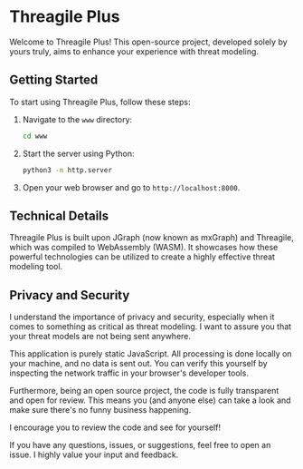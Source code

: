 # Threagile Plus

Welcome to Threagile Plus! This open-source project, developed solely by yours truly, aims to enhance your experience with threat modeling.

## Getting Started

To start using Threagile Plus, follow these steps:

1. Navigate to the `www` directory:
    ```bash
    cd www
    ```
2. Start the server using Python:
    ```bash
    python3 -m http.server
    ```
3. Open your web browser and go to `http://localhost:8000`.

## Technical Details

Threagile Plus is built upon JGraph (now known as mxGraph) and Threagile, which was compiled to WebAssembly (WASM). It showcases how these powerful technologies can be utilized to create a highly effective threat modeling tool.

## Privacy and Security

I understand the importance of privacy and security, especially when it comes to something as critical as threat modeling. I want to assure you that your threat models are not being sent anywhere. 

This application is purely static JavaScript. All processing is done locally on your machine, and no data is sent out. You can verify this yourself by inspecting the network traffic in your browser's developer tools.

Furthermore, being an open source project, the code is fully transparent and open for review. This means you (and anyone else) can take a look and make sure there's no funny business happening. 

I encourage you to review the code and see for yourself! 

If you have any questions, issues, or suggestions, feel free to open an issue. I highly value your input and feedback.
